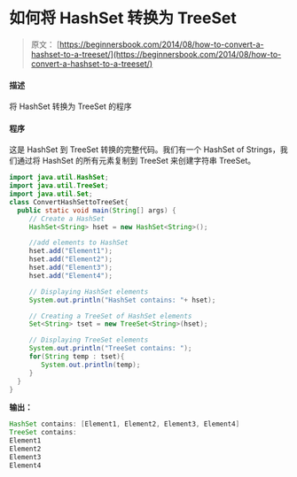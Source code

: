 # 如何将 HashSet 转换为 TreeSet

> 原文： [https://beginnersbook.com/2014/08/how-to-convert-a-hashset-to-a-treeset/](https://beginnersbook.com/2014/08/how-to-convert-a-hashset-to-a-treeset/)

#### 描述

将 HashSet 转换为 TreeSet 的程序

#### 程序

这是 HashSet 到 TreeSet 转换的完整代码。我们有一个 HashSet of Strings，我们通过将 HashSet 的所有元素复制到 TreeSet 来创建字符串 TreeSet。

```java
import java.util.HashSet;
import java.util.TreeSet;
import java.util.Set;
class ConvertHashSettoTreeSet{ 
  public static void main(String[] args) {
     // Create a HashSet
     HashSet<String> hset = new HashSet<String>();

     //add elements to HashSet
     hset.add("Element1");
     hset.add("Element2");
     hset.add("Element3");
     hset.add("Element4");

     // Displaying HashSet elements
     System.out.println("HashSet contains: "+ hset);

     // Creating a TreeSet of HashSet elements
     Set<String> tset = new TreeSet<String>(hset);

     // Displaying TreeSet elements
     System.out.println("TreeSet contains: ");
     for(String temp : tset){
        System.out.println(temp);
     }
  }
}
```

**输出：**

```java
HashSet contains: [Element1, Element2, Element3, Element4]
TreeSet contains: 
Element1
Element2
Element3
Element4
```